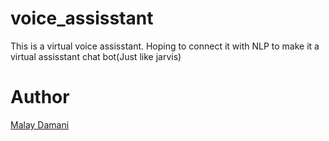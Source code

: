 # voice_assisstant

This is a virtual voice assisstant. Hoping to connect it with NLP to make it a virtual assisstant chat bot(Just like jarvis)


# Author

<a href="https://github.com/malay5">Malay Damani</a>
